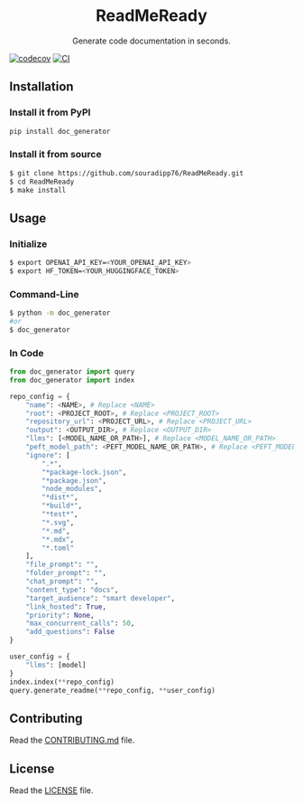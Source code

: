 <h1 align="center"> ReadMeReady</h1>

<p align="center">
  Generate code documentation in seconds.
</p>

[![codecov](https://codecov.io/gh/souradipp76/doc_generator/branch/main/graph/badge.svg?token=doc_generator_token_here)](https://codecov.io/gh/souradipp76/doc_generator)
[![CI](https://github.com/souradipp76/doc_generator/actions/workflows/main.yml/badge.svg)](https://github.com/souradipp76/doc_generator/actions/workflows/main.yml)

## Installation
### Install it from PyPI

```bash
pip install doc_generator
```

### Install it from source

```bash
$ git clone https://github.com/souradipp76/ReadMeReady.git
$ cd ReadMeReady
$ make install
```

## Usage

### Initialize
```bash
$ export OPENAI_API_KEY=<YOUR_OPENAI_API_KEY>
$ export HF_TOKEN=<YOUR_HUGGINGFACE_TOKEN>
```

### Command-Line

```bash
$ python -m doc_generator
#or
$ doc_generator
```

### In Code

```py
from doc_generator import query
from doc_generator import index

repo_config = {
    "name": <NAME>, # Replace <NAME>
    "root": <PROJECT_ROOT>, # Replace <PROJECT_ROOT>
    "repository_url": <PROJECT_URL>, # Replace <PROJECT_URL>
    "output": <OUTPUT_DIR>, # Replace <OUTPUT_DIR>
    "llms": [<MODEL_NAME_OR_PATH>], # Replace <MODEL_NAME_OR_PATH>
    "peft_model_path": <PEFT_MODEL_NAME_OR_PATH>, # Replace <PEFT_MODEL_NAME_OR_PATH>
    "ignore": [
        ".*",
        "*package-lock.json",
        "*package.json",
        "node_modules",
        "*dist*",
        "*build*",
        "*test*",
        "*.svg",
        "*.md",
        "*.mdx",
        "*.toml"
    ],
    "file_prompt": "",
    "folder_prompt": "",
    "chat_prompt": "",
    "content_type": "docs",
    "target_audience": "smart developer",
    "link_hosted": True,
    "priority": None,
    "max_concurrent_calls": 50,
    "add_questions": False
}

user_config = {
    "llms": [model]
}
index.index(**repo_config)
query.generate_readme(**repo_config, **user_config)
```

## Contributing

Read the [CONTRIBUTING.md](CONTRIBUTING.md) file.

## License

Read the [LICENSE](LICENSE) file.